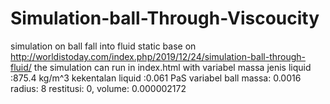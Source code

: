 # Simulation-ball-Through-Viscoucity
simulation on ball fall into fluid static
base on http://worldistoday.com/index.php/2019/12/24/simulation-ball-through-fluid/
the simulation can run in index.html with variabel
massa jenis liquid :875.4 kg/m^3
kekentalan liquid :0.061 PaS
variabel ball
massa: 0.0016
radius: 8
restitusi: 0,
volume: 0.000002172
